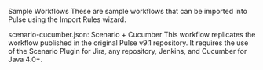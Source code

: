 Sample Workflows
These are sample workflows that can be imported into Pulse using the Import Rules wizard.

scenario-cucumber.json: Scenario + Cucumber
This workflow replicates the workflow published in the original Pulse v9.1 repository. It requires the use of the Scenario Plugin for Jira, any repository, Jenkins, and Cucumber for Java 4.0+.

